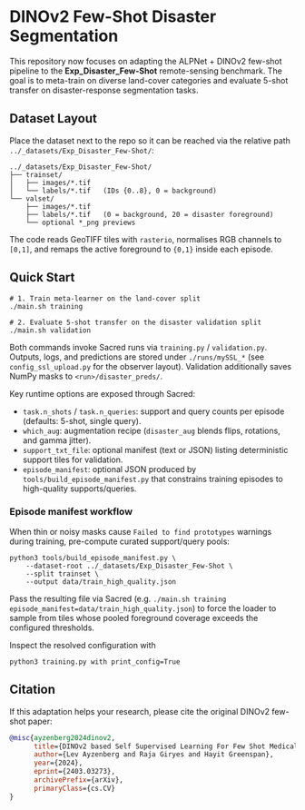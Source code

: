 # DINOv2 Few-Shot Disaster Segmentation

This repository now focuses on adapting the ALPNet + DINOv2 few-shot pipeline to the **Exp_Disaster_Few-Shot** remote-sensing benchmark. The goal is to meta-train on diverse land-cover categories and evaluate 5-shot transfer on disaster-response segmentation tasks.

## Dataset Layout

Place the dataset next to the repo so it can be reached via the relative path `../_datasets/Exp_Disaster_Few-Shot/`:

```
../_datasets/Exp_Disaster_Few-Shot/
├── trainset/
│   ├── images/*.tif
│   └── labels/*.tif   (IDs {0..8}, 0 = background)
└── valset/
    ├── images/*.tif
    ├── labels/*.tif   (0 = background, 20 = disaster foreground)
    └── optional *_png previews
```

The code reads GeoTIFF tiles with `rasterio`, normalises RGB channels to `[0,1]`, and remaps the active foreground to `{0,1}` inside each episode.

## Quick Start

```
# 1. Train meta-learner on the land-cover split
./main.sh training

# 2. Evaluate 5-shot transfer on the disaster validation split
./main.sh validation
```

Both commands invoke Sacred runs via `training.py` / `validation.py`. Outputs, logs, and predictions are stored under `./runs/mySSL_*` (see `config_ssl_upload.py` for the observer layout). Validation additionally saves NumPy masks to `<run>/disaster_preds/`.

Key runtime options are exposed through Sacred:

- `task.n_shots` / `task.n_queries`: support and query counts per episode (defaults: 5-shot, single query).
- `which_aug`: augmentation recipe (`disaster_aug` blends flips, rotations, and gamma jitter).
- `support_txt_file`: optional manifest (text or JSON) listing deterministic support tiles for validation.
- `episode_manifest`: optional JSON produced by `tools/build_episode_manifest.py` that constrains training episodes to high-quality supports/queries.

### Episode manifest workflow

When thin or noisy masks cause `Failed to find prototypes` warnings during training, pre-compute curated support/query pools:

```
python3 tools/build_episode_manifest.py \
    --dataset-root ../_datasets/Exp_Disaster_Few-Shot \
    --split trainset \
    --output data/train_high_quality.json
```

Pass the resulting file via Sacred (e.g. `./main.sh training episode_manifest=data/train_high_quality.json`) to force the loader to sample from tiles whose pooled foreground coverage exceeds the configured thresholds.

Inspect the resolved configuration with

```
python3 training.py with print_config=True
```

## Citation

If this adaptation helps your research, please cite the original DINOv2 few-shot paper:

```bibtex
@misc{ayzenberg2024dinov2,
      title={DINOv2 based Self Supervised Learning For Few Shot Medical Image Segmentation},
      author={Lev Ayzenberg and Raja Giryes and Hayit Greenspan},
      year={2024},
      eprint={2403.03273},
      archivePrefix={arXiv},
      primaryClass={cs.CV}
}
